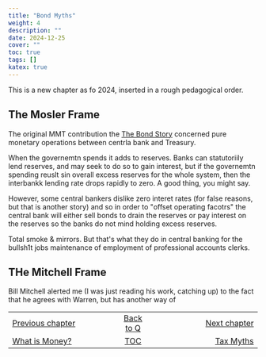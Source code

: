 ```yaml
---
title: "Bond Myths"
weight: 4
description: ""
date: 2024-12-25
cover: ""
toc: true
tags: []
katex: true
---
```


This is a new chapter as fo 2024, inserted in a rough pedagogical order.

## The Mosler Frame

The original MMT contribution the 
[The Bond Story](../001_basic_ohangapai#the-bond-story) concerned 
pure monetary operations between centrla bank and Treasury.

When the governemtn spends it adds to reserves. Banks can statutoriily 
lend reserves, and may seek to do so to gain interest, but if the 
governemtn spending reuslt sin overall excess reserves for the whole system, 
then the interbankk lending rate drops rapidly to zero. A good thing, you 
might say.

However, some central bankers dislike zero interet rates (for false reasons, 
but that is another story) and so in order to "offset operating facotrs"
the central bank will either sell bonds to drain the reserves or pay interest 
on the reserves so the banks do not mind holding excess reserves.

Total smoke & mirrors. But that's what they do in central banking for the 
bullsh1t jobs maintenance of employment of professional accounts clerks.


## THe Mitchell Frame

Bill Mitchell alerted me (I was just reading his work, catching up) to the 
fact that he agrees with Warren, but has another way of 


 

<table style="border-collapse: collapse; border=0;">
    <colgroup>
       <col span="1" style="width: 35%;">
       <col span="1" style="width: 10%;">
       <col span="1" style="width: 35%;">
    </colgroup>
<tr style="border: 1px solid color:#0f0f0f;">
<td style="border: 1px solid color:#0f0f0f;">
<a href="../003_what_is_money">Previous chapter</a></td>
<td style="border: 1px solid color:#0f0f0f; text-align:center;">
<a href="../">Back to Q</a></td>
<td style="border: 1px solid color:#0f0f0f; text-align:right;">
<a href="../005_tax_myths">Next chapter</a></td>
</tr>
<tr style="border: 1px solid color:#0f0f0f;">
<td style="border: 1px solid color:#0f0f0f;">
<a href="../003_what_is_money.md">What is Money?</a></td>
<td style="border: 1px solid color:#0f0f0f; text-align:center;">
<a href="../">TOC</a></td>
<td style="border: 1px solid color:#0f0f0f; text-align:right;">
<a href="../005_tax_myths">Tax Myths</a></td>
</tr>
</table>
